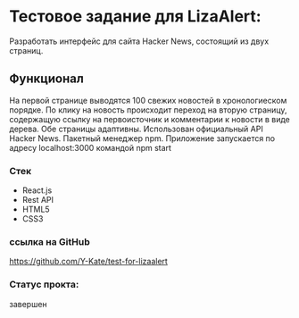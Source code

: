 # Тестовое задание для LizaAlert:
Разработать интерфейс для сайта Hacker News, состоящий из двух страниц.

## Функционал
На первой странице выводятся 100 свежих новостей в хронологиеском порядке.
По клику на новость происходит переход на вторую страницу, содержащую ссылку на первоисточник и комментарии к новости в виде дерева.
Обе страницы адаптивны.
Использован официальный API Hacker News.
Пакетный менеджер npm.
Приложение запускается по адресу  localhost:3000  командой  npm start

### Стек
- React.js
- Rest API
- HTML5
- CSS3

### ссылка на GitHub
https://github.com/Y-Kate/test-for-lizaalert

### Статус прокта:
завершен
